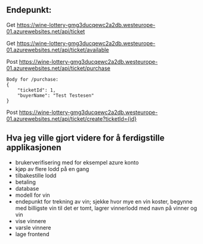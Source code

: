 ## Endepunkt:

Get https://wine-lottery-gmg3ducqewc2a2db.westeurope-01.azurewebsites.net/api/ticket

Get https://wine-lottery-gmg3ducqewc2a2db.westeurope-01.azurewebsites.net/api/ticket/available

Post https://wine-lottery-gmg3ducqewc2a2db.westeurope-01.azurewebsites.net/api/ticket/purchase
```
Body for /purchase:
{
    "ticketId": 1,
    "buyerName": "Test Testesen"
}
```
Post https://wine-lottery-gmg3ducqewc2a2db.westeurope-01.azurewebsites.net/api/ticket/create?ticketId={id}

## Hva jeg ville gjort videre for å ferdigstille applikasjonen
- brukerverifisering med for eksempel azure konto
- kjøp av flere lodd på en gang
- tilbakestille lodd
- betaling
- database
- modell for vin
- endepunkt for trekning av vin; sjekke hvor mye en vin koster, begynne med billigste vin til det er tomt, lagrer vinnerlodd med navn på vinner og vin
- vise vinnere
- varsle vinnere
- lage frontend
